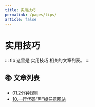 ```yaml
---
title: 实用技巧
permalink: /pages/tips/
article: false
---
```


# 实用技巧

::: tip
这里是 实用技巧 相关的文章列表。
:::

## 📚 文章列表

- [01.2分钟规则](01.2分钟规则.md)
- [10.一行代码“黑”掉任意网站](10.一行代码“黑”掉任意网站.md)
